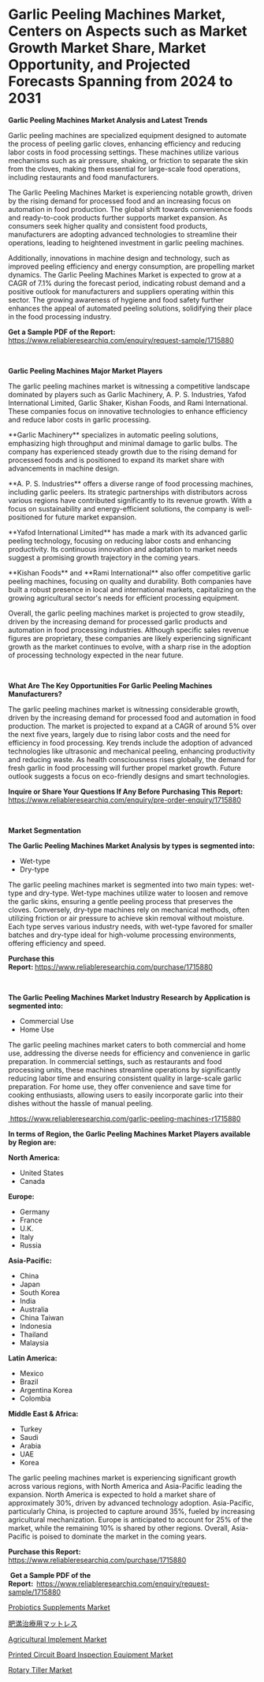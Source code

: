 <p><h1>Garlic Peeling Machines Market, Centers on Aspects such as Market Growth Market Share, Market Opportunity, and Projected Forecasts Spanning from 2024 to 2031</h1></p><p><strong>Garlic Peeling Machines Market Analysis and Latest Trends</strong></p>
<p><p>Garlic peeling machines are specialized equipment designed to automate the process of peeling garlic cloves, enhancing efficiency and reducing labor costs in food processing settings. These machines utilize various mechanisms such as air pressure, shaking, or friction to separate the skin from the cloves, making them essential for large-scale food operations, including restaurants and food manufacturers. </p><p>The Garlic Peeling Machines Market is experiencing notable growth, driven by the rising demand for processed food and an increasing focus on automation in food production. The global shift towards convenience foods and ready-to-cook products further supports market expansion. As consumers seek higher quality and consistent food products, manufacturers are adopting advanced technologies to streamline their operations, leading to heightened investment in garlic peeling machines.</p><p>Additionally, innovations in machine design and technology, such as improved peeling efficiency and energy consumption, are propelling market dynamics. The Garlic Peeling Machines Market is expected to grow at a CAGR of 7.1% during the forecast period, indicating robust demand and a positive outlook for manufacturers and suppliers operating within this sector. The growing awareness of hygiene and food safety further enhances the appeal of automated peeling solutions, solidifying their place in the food processing industry.</p></p>
<p><strong>Get a Sample PDF of the Report:&nbsp;</strong> <a href="https://www.reliableresearchiq.com/enquiry/request-sample/1715880?utm_campaign=101&utm_medium=2&utm_source=Github&utm_content=ia&utm_term=23102024&utm_id=garlic-peeling-machines">https://www.reliableresearchiq.com/enquiry/request-sample/1715880</a></p>
<p>&nbsp;</p>
<p><strong>Garlic Peeling Machines Major Market Players</strong></p>
<p><p>The garlic peeling machines market is witnessing a competitive landscape dominated by players such as Garlic Machinery, A. P. S. Industries, Yafod International Limited, Garlic Shaker, Kishan Foods, and Rami International. These companies focus on innovative technologies to enhance efficiency and reduce labor costs in garlic processing.</p><p>**Garlic Machinery** specializes in automatic peeling solutions, emphasizing high throughput and minimal damage to garlic bulbs. The company has experienced steady growth due to the rising demand for processed foods and is positioned to expand its market share with advancements in machine design.</p><p>**A. P. S. Industries** offers a diverse range of food processing machines, including garlic peelers. Its strategic partnerships with distributors across various regions have contributed significantly to its revenue growth. With a focus on sustainability and energy-efficient solutions, the company is well-positioned for future market expansion.</p><p>**Yafod International Limited** has made a mark with its advanced garlic peeling technology, focusing on reducing labor costs and enhancing productivity. Its continuous innovation and adaptation to market needs suggest a promising growth trajectory in the coming years.</p><p>**Kishan Foods** and **Rami International** also offer competitive garlic peeling machines, focusing on quality and durability. Both companies have built a robust presence in local and international markets, capitalizing on the growing agricultural sector's needs for efficient processing equipment.</p><p>Overall, the garlic peeling machines market is projected to grow steadily, driven by the increasing demand for processed garlic products and automation in food processing industries. Although specific sales revenue figures are proprietary, these companies are likely experiencing significant growth as the market continues to evolve, with a sharp rise in the adoption of processing technology expected in the near future.</p></p>
<p>&nbsp;</p>
<p><strong>What Are The Key Opportunities For Garlic Peeling Machines Manufacturers?</strong></p>
<p><p>The garlic peeling machines market is witnessing considerable growth, driven by the increasing demand for processed food and automation in food production. The market is projected to expand at a CAGR of around 5% over the next five years, largely due to rising labor costs and the need for efficiency in food processing. Key trends include the adoption of advanced technologies like ultrasonic and mechanical peeling, enhancing productivity and reducing waste. As health consciousness rises globally, the demand for fresh garlic in food processing will further propel market growth. Future outlook suggests a focus on eco-friendly designs and smart technologies.</p></p>
<p><strong>Inquire or Share Your Questions If Any Before Purchasing This Report:</strong> <a href="https://www.reliableresearchiq.com/enquiry/pre-order-enquiry/1715880?utm_campaign=101&utm_medium=2&utm_source=Github&utm_content=ia&utm_term=23102024&utm_id=garlic-peeling-machines">https://www.reliableresearchiq.com/enquiry/pre-order-enquiry/1715880</a></p>
<p>&nbsp;</p>
<p><strong>Market Segmentation</strong></p>
<p><strong>The Garlic Peeling Machines Market Analysis by types is segmented into:</strong></p>
<p><ul><li>Wet-type</li><li>Dry-type</li></ul></p>
<p><p>The garlic peeling machines market is segmented into two main types: wet-type and dry-type. Wet-type machines utilize water to loosen and remove the garlic skins, ensuring a gentle peeling process that preserves the cloves. Conversely, dry-type machines rely on mechanical methods, often utilizing friction or air pressure to achieve skin removal without moisture. Each type serves various industry needs, with wet-type favored for smaller batches and dry-type ideal for high-volume processing environments, offering efficiency and speed.</p></p>
<p><strong>Purchase this Report:&nbsp;</strong><a href="https://www.reliableresearchiq.com/purchase/1715880?utm_campaign=101&utm_medium=2&utm_source=Github&utm_content=ia&utm_term=23102024&utm_id=garlic-peeling-machines">https://www.reliableresearchiq.com/purchase/1715880</a></p>
<p>&nbsp;</p>
<p><strong>The Garlic Peeling Machines Market Industry Research by Application is segmented into:</strong></p>
<p><ul><li>Commercial Use</li><li>Home Use</li></ul></p>
<p><p>The garlic peeling machines market caters to both commercial and home use, addressing the diverse needs for efficiency and convenience in garlic preparation. In commercial settings, such as restaurants and food processing units, these machines streamline operations by significantly reducing labor time and ensuring consistent quality in large-scale garlic preparation. For home use, they offer convenience and save time for cooking enthusiasts, allowing users to easily incorporate garlic into their dishes without the hassle of manual peeling.</p></p>
<p><a href="https://www.reliableresearchiq.com/garlic-peeling-machines-r1715880?utm_campaign=101&utm_medium=2&utm_source=Github&utm_content=ia&utm_term=23102024&utm_id=garlic-peeling-machines">&nbsp;https://www.reliableresearchiq.com/garlic-peeling-machines-r1715880</a></p>
<p><strong>In terms of Region, the Garlic Peeling Machines Market Players available by Region are:</strong></p>
<p>
    <p> <strong> North America: </strong>
        <ul>
            <li>United States</li>
            <li>Canada</li>
        </ul>
        </p> 
    <p> <strong> Europe: </strong>
        <ul>
            <li>Germany</li>
            <li>France</li>
            <li>U.K.</li>
            <li>Italy</li>
            <li>Russia</li>
        </ul>
        </p> 
    <p> <strong> Asia-Pacific: </strong>
        <ul>
            <li>China</li>
            <li>Japan</li>
            <li>South Korea</li>
            <li>India</li>
            <li>Australia</li>
            <li>China Taiwan</li>
            <li>Indonesia</li>
            <li>Thailand</li>
            <li>Malaysia</li>
        </ul>
        </p> 
    <p> <strong> Latin America: </strong>
        <ul>
            <li>Mexico</li>
            <li>Brazil</li>
            <li>Argentina Korea</li>
            <li>Colombia</li>
        </ul>
        </p> 
    <p> <strong> Middle East & Africa: </strong>
        <ul>
            <li>Turkey</li>
            <li>Saudi</li>
            <li>Arabia</li>
            <li>UAE</li>
            <li>Korea</li>
        </ul>
    </p>
    </p>
<p><p>The garlic peeling machines market is experiencing significant growth across various regions, with North America and Asia-Pacific leading the expansion. North America is expected to hold a market share of approximately 30%, driven by advanced technology adoption. Asia-Pacific, particularly China, is projected to capture around 35%, fueled by increasing agricultural mechanization. Europe is anticipated to account for 25% of the market, while the remaining 10% is shared by other regions. Overall, Asia-Pacific is poised to dominate the market in the coming years.</p></p>
<p><strong>Purchase this Report: </strong><a href="https://www.reliableresearchiq.com/purchase/1715880?utm_campaign=101&utm_medium=2&utm_source=Github&utm_content=ia&utm_term=23102024&utm_id=garlic-peeling-machines">https://www.reliableresearchiq.com/purchase/1715880</a></p>
<p>&nbsp;<strong>Get a Sample PDF of the Report:&nbsp;&nbsp;</strong><a href="https://www.reliableresearchiq.com/enquiry/request-sample/1715880?utm_campaign=101&utm_medium=2&utm_source=Github&utm_content=ia&utm_term=23102024&utm_id=garlic-peeling-machines">https://www.reliableresearchiq.com/enquiry/request-sample/1715880</a></p>
<p><strong></strong></p>
<p><p><a href="https://github.com/azucena6lzcou/Market-Research-Report-List-1/blob/main/probiotics-supplements-market.md?utm_campaign=101&utm_medium=2&utm_source=Github&utm_content=ia&utm_term=23102024&utm_id=garlic-peeling-machines">Probiotics Supplements Market</a></p><p><a href="https://github.com/lababdou/Market-Research-Report-List-6/blob/main/606658019982.md?utm_campaign=101&utm_medium=2&utm_source=Github&utm_content=ia&utm_term=23102024&utm_id=garlic-peeling-machines">肥満治療用マットレス</a></p><p><a href="https://issuu.com/reportprime-2/docs/agricultural-implement-market-size-_a3d335ecf52fa7?utm_campaign=101&utm_medium=2&utm_source=Github&utm_content=ia&utm_term=23102024&utm_id=garlic-peeling-machines">Agricultural Implement Market</a></p><p><a href="https://github.com/ellenqyqdyches/Market-Research-Report-List-1/blob/main/printed-circuit-board-inspection-equipment-market.md?utm_campaign=101&utm_medium=2&utm_source=Github&utm_content=ia&utm_term=23102024&utm_id=garlic-peeling-machines">Printed Circuit Board Inspection Equipment Market</a></p><p><a href="https://issuu.com/reportprime-2/docs/rotary-tiller-market-size-2030.pptx_b42cceeb9abd6e?utm_campaign=101&utm_medium=2&utm_source=Github&utm_content=ia&utm_term=23102024&utm_id=garlic-peeling-machines">Rotary Tiller Market</a></p></p>